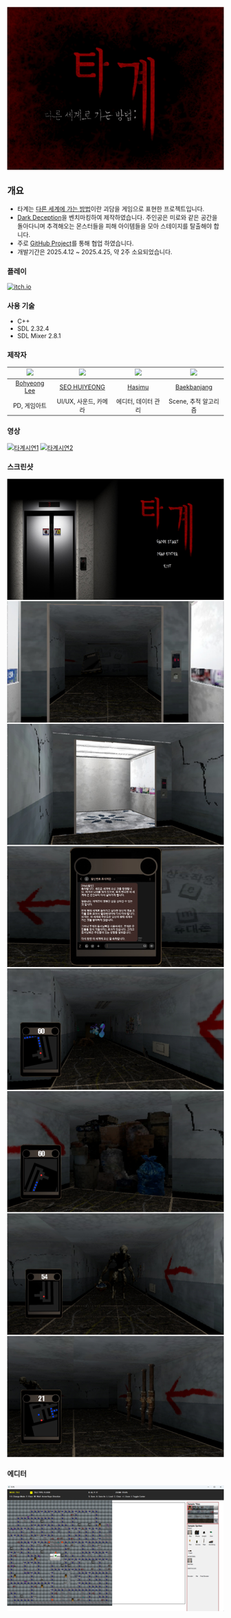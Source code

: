 <img src="https://github.com/leebo155/RunBetterRun/blob/main/screenshots/main.png">

## 개요
* 타계는 [다른 세계에 가는 방법](https://namu.wiki/w/%EB%8B%A4%EB%A5%B8%20%EC%84%B8%EA%B3%84%EC%97%90%20%EA%B0%80%EB%8A%94%20%EB%B0%A9%EB%B2%95#toc)이란 괴담을 게임으로 표현한 프로젝트입니다.
* [Dark Deception](https://store.steampowered.com/app/332950/Dark_Deception/)을 벤치마킹하여 제작하였습니다. 주인공은 미로와 같은 공간을 돌아다니며 추격해오는 몬스터들을 피해 아이템들을 모아 스테이지를 탈출해야 합니다.
* 주로 [GitHub Project](https://github.com/orgs/PotenUpRunBetterRun/projects/1/views/2)를 통해 협업 하였습니다.
* 개발기간은 2025.4.12 ~ 2025.4.25, 약 2주 소요되었습니다.
    

### 플레이
<a href="https://kofeeel.itch.io/transmundus">
  <img src="https://static-00.iconduck.com/assets.00/itch-io-icon-512x512-wwio9bi8.png" alt="itch.io" width="100"/>
</a>

### 사용 기술
* C++
* SDL 2.32.4
* SDL Mixer 2.8.1
      
### 제작자
|<img src="https://github.com/leebo155.png" width=240>|<img src="https://github.com/shng6815.png" width="240">|<img src="https://github.com/kofeeel.png" width=240>|<img src="https://github.com/Baekbanjang.png" width=240>|
|:--:|:--:|:--:|:--:|
|[Bohyeong Lee](https://github.com/leebo155)|[SEO HUIYEONG](https://github.com/shng6815)|[Hasimu](https://github.com/kofeeel)|[Baekbanjang](https://github.com/Baekbanjang)|
|PD, 게임아트|UI/UX, 사운드, 카메라|에디터, 데이터 관리|Scene, 추적 알고리즘|  

### 영상
[![타계시연1](http://img.youtube.com/vi/owF7KMpwQAQ/0.jpg)](https://youtu.be/owF7KMpwQAQ?t=0s)
[![타계시연2](http://img.youtube.com/vi/YLMpeg3B13g/0.jpg)](https://youtu.be/YLMpeg3B13g?t=0s)<br>  


### 스크린샷
<img src="https://github.com/leebo155/RunBetterRun/blob/main/screenshots/1.jpg">
<img src="https://github.com/leebo155/RunBetterRun/blob/main/screenshots/2.jpg">
<img src="https://github.com/leebo155/RunBetterRun/blob/main/screenshots/3.jpg">
<img src="https://github.com/leebo155/RunBetterRun/blob/main/screenshots/4.jpg">
<img src="https://github.com/leebo155/RunBetterRun/blob/main/screenshots/5.jpg">
<img src="https://github.com/leebo155/RunBetterRun/blob/main/screenshots/6.jpg">
<img src="https://github.com/leebo155/RunBetterRun/blob/main/screenshots/7.jpg">
<img src="https://github.com/leebo155/RunBetterRun/blob/main/screenshots/8.jpg">


### 에디터
<a href="https://github.com/leebo155/RunBetterRun/blob/main/Image/editor.png">
  <img src="RunBetterRun/Image/image.png" alt="에디터" width="900">
</a>

